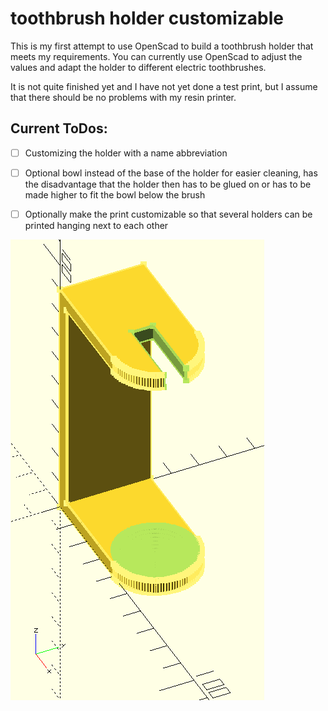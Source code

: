 # toothbrush holder customizable

This is my first attempt to use OpenScad to build a toothbrush holder that meets my requirements.
You can currently use OpenScad to adjust the values ​​and adapt the holder to different electric toothbrushes.

It is not quite finished yet and I have not yet done a test print, but I assume that there should be no problems with my resin printer.

## Current ToDos:

- [ ] Customizing the holder with a name abbreviation

- [ ] Optional bowl instead of the base of the holder for easier cleaning, has the disadvantage that the holder then has to be glued on or has to be made higher to fit the bowl below the brush

- [ ] Optionally make the print customizable so that several holders can be printed hanging next to each
    other


![Image of the toothbrush holder in Openscad](toothbrush_holder_customizable.png)
